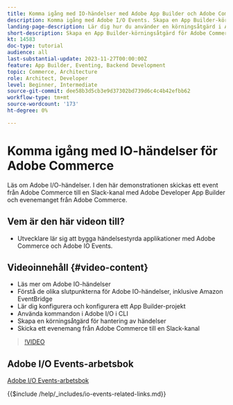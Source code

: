 ```yaml
---
title: Komma igång med IO-händelser med Adobe App Builder och Adobe Commerce
description: Komma igång med Adobe I/O Events. Skapa en App Builder-körningsåtgärd för Adobe Commerce-händelser.
landing-page-description: Lär dig hur du använder en körningsåtgärd i App Builder för Adobe Commerce Events.
short-description: Skapa en App Builder-körningsåtgärd för Adobe Commerce-händelser.
kt: 14583
doc-type: tutorial
audience: all
last-substantial-update: 2023-11-27T00:00:00Z
feature: App Builder, Eventing, Backend Development
topic: Commerce, Architecture
role: Architect, Developer
level: Beginner, Intermediate
source-git-commit: dee58b3d5cb3e9d37302bd739d6c4c4b42efbb62
workflow-type: tm+mt
source-wordcount: '173'
ht-degree: 0%

---
```


# Komma igång med IO-händelser för Adobe Commerce

Läs om Adobe I/O-händelser. I den här demonstrationen skickas ett event från Adobe Commerce till en Slack-kanal med Adobe Developer App Builder och evenemanget från Adobe Commerce.

## Vem är den här videon till?

* Utvecklare lär sig att bygga händelsestyrda applikationer med Adobe Commerce och Adobe IO Events.

## Videoinnehåll {#video-content}

* Läs mer om Adobe IO-händelser
* Förstå de olika slutpunkterna för Adobe IO-händelser, inklusive Amazon EventBridge
* Lär dig konfigurera och konfigurera ett App Builder-projekt
* Använda kommandon i Adobe I/O i CLI
* Skapa en körningsåtgärd för hantering av händelser
* Skicka ett evenemang från Adobe Commerce till en Slack-kanal

>[!VIDEO](https://video.tv.adobe.com/v/3425834?learn=on)

## Adobe I/O Events-arbetsbok

[Adobe I/O Events-arbetsbok](../assets/io-events/IO-Events-Workbook.pdf)

{{$include /help/_includes/io-events-related-links.md}}
